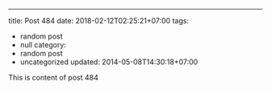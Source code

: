 ---
title: Post 484
date: 2018-02-12T02:25:21+07:00
tags:
  - random post
  - null
category:
  - random post
  - uncategorized
updated: 2014-05-08T14:30:18+07:00

This is content of post 484